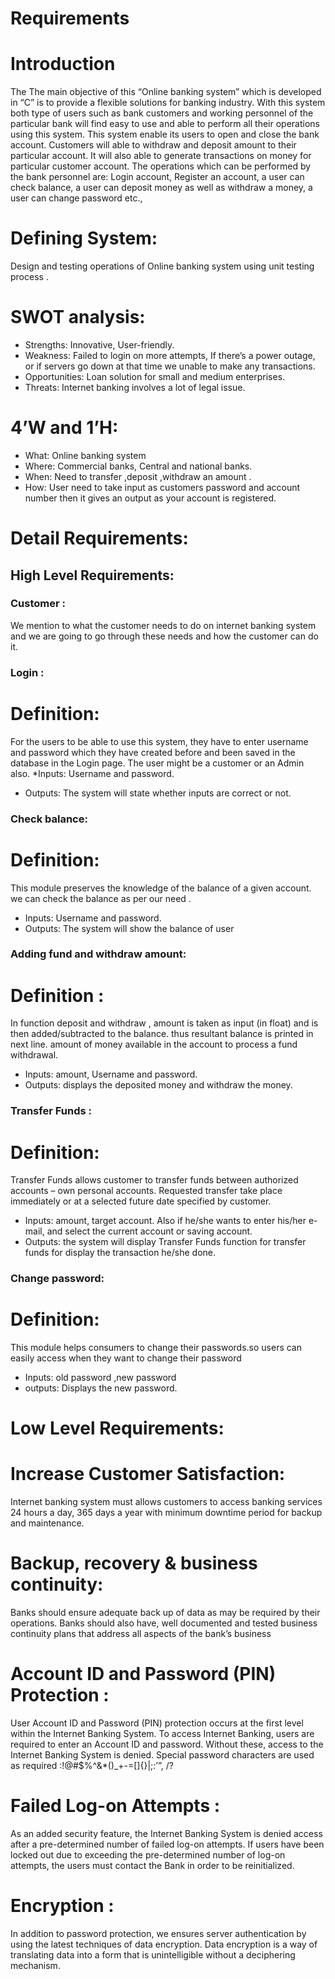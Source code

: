 # Requirements
# Introduction
The The main objective of this “Online banking system” which is developed in “C” is to provide a flexible solutions for banking industry. With this system both type of users such as bank customers and working personnel of the particular bank will find easy to use and able to perform all their operations using this system. This system enable its users to open and close the bank account. Customers will able to withdraw and deposit amount to their particular account. It will also able to generate transactions on money for particular customer account.
The operations which can be performed by the bank personnel are: 
Login account, Register an account, a user can check balance, a user can deposit money as well as withdraw a money, a user can change password etc.,
# Defining System:
Design and testing operations of Online banking system using unit testing  process .
# SWOT analysis:
* Strengths: Innovative, User-friendly.
* Weakness: Failed to login on more attempts, If there’s a power outage, or if servers go down at that time we unable to make any transactions.
* Opportunities:  Loan solution for small and medium enterprises.
* Threats: Internet banking involves a lot of legal issue.
# 4’W and 1’H:
* What:  Online banking system
* Where: Commercial banks, Central and national banks.
* When: Need to transfer ,deposit ,withdraw an amount .
* How: User need to take input as customers password and account number then it gives  an output as your account is registered.
# Detail Requirements:
## High Level Requirements:
### Customer :
We mention to what the customer needs to do on internet banking system and we are going to go through these needs and how the customer can do it. 
 ### Login :
# Definition:
 For the users to be able to use this system, they have to enter username and password which they have created before and been saved in the database in the Login page. The user might be a customer or an Admin also.
*Inputs: Username and password. 
* Outputs: The system will state whether inputs are correct or not.

### Check balance:
# Definition: 
This module preserves the knowledge of the balance of a given account. we can check the balance as per our need .
* Inputs: Username and password. 
* Outputs: The system will show the balance of user

### Adding fund and withdraw amount:
# Definition :
In function deposit and withdraw , amount is taken as input (in float) and is then added/subtracted to the balance. thus resultant balance is printed in next line. amount of money available in the account to process a fund withdrawal.
* Inputs: amount, Username and password. 
* Outputs:  displays the deposited money and withdraw the money.

### Transfer Funds :
# Definition:
 Transfer Funds allows customer to transfer funds between authorized accounts – own personal accounts. Requested transfer take place immediately or at a selected future date specified by customer.
* Inputs: amount, target account. Also if he/she wants to enter his/her e-mail, and select the current account or saving account. 
* Outputs: the system will display Transfer Funds function for transfer funds for display the transaction he/she done.

### Change password:
# Definition: 
This module helps consumers to change their passwords.so users can easily access when they want to change their password
* Inputs: old password ,new password
* outputs: Displays the new password.

# Low Level Requirements:
# Increase Customer Satisfaction:
 Internet banking system must allows customers to access banking services 24 hours a day, 365 days a year with minimum downtime period for backup and maintenance.
# Backup, recovery & business continuity:
 Banks should ensure adequate back up of data as may be required by their operations. Banks should also have, well documented and tested business continuity plans that address all aspects of the bank’s business 
# Account ID and Password (PIN) Protection :
User Account ID and Password (PIN) protection occurs at the first level within the Internet Banking System. To access Internet Banking, users are required to enter an Account ID and password. Without these, access to the Internet Banking System is denied. Special password characters are used as required :!@#$%^&*()_+-=[]{}|\;:’”, /?
# Failed Log-on Attempts :
As an added security feature, the Internet Banking System is denied access after a pre-determined number of failed log-on attempts. If users have been locked out due to exceeding the pre-determined number of log-on attempts, the users must contact the Bank in order to be reinitialized. 
 # Encryption :
In addition to password protection, we ensures server authentication by using the latest techniques of data encryption. Data encryption is a way of translating data into a form that is unintelligible without a deciphering mechanism.
                                          

